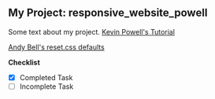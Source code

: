 ## My Project: responsive_website_powell

Some text about my project.
[Kevin Powell's Tutorial](https://www.youtube.com/watch?v=h3bTwCqX4ns&list=PL4-IK0AVhVjNDRHoXGort7sDWcna8cGPA)

[Andy Bell's reset.css defaults](https://gist.github.com/Asjas/4b0736108d56197fce0ec9068145b421)

__Checklist__

- [x] Completed Task
- [ ] Incomplete Task
